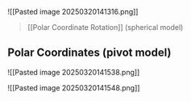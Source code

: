 ![[Pasted image 20250320141316.png]]
>[[Polar Coordinate Rotation]] (spherical model)

## Polar Coordinates (pivot model)
![[Pasted image 20250320141538.png]]

![[Pasted image 20250320141548.png]]

